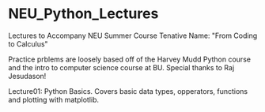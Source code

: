# NEU_Python_Lectures
Lectures to Accompany NEU Summer Course
Tenative Name: "From Coding to Calculus"

Practice prblems are loosely based off of the Harvey Mudd Python course and the intro to computer science course at BU. 
Special thanks to Raj Jesudason!


Lecture01: Python Basics. Covers basic data types, opperators, functions and plotting with matplotlib. 

